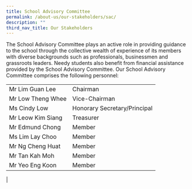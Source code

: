 ```yaml
---
title: School Advisory Committee
permalink: /about-us/our-stakeholders/sac/
description: ""
third_nav_title: Our Stakeholders
---
```

The School Advisory Committee plays an active role in providing guidance to the school through the collective wealth of experience of its members with diverse backgrounds such as professionals, businessmen and grassroots leaders. Needy students also benefit from financial assistance provided by the School Advisory Committee. Our School Advisory Committee comprises the following personnel:


| | |
|---|---|
| Mr Lim Guan Lee | Chairman | 
| Mr Low Theng Whee | Vice-Chairman | 
| Ms Cindy Low | Honorary Secretary/Principal |
| Mr Leow Kim Siang | Treasurer | 
| Mr Edmund Chong | Member | 
| Ms Lim Lay Choo | Member | 
| Mr Ng Cheng Huat | Member |
| Mr Tan Kah Moh | Member |
| Mr Yeo Eng Koon | Member | 
|